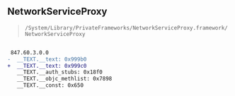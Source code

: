 ## NetworkServiceProxy

> `/System/Library/PrivateFrameworks/NetworkServiceProxy.framework/NetworkServiceProxy`

```diff

 847.60.3.0.0
-  __TEXT.__text: 0x999b0
+  __TEXT.__text: 0x999c0
   __TEXT.__auth_stubs: 0x18f0
   __TEXT.__objc_methlist: 0x7898
   __TEXT.__const: 0x650

```
